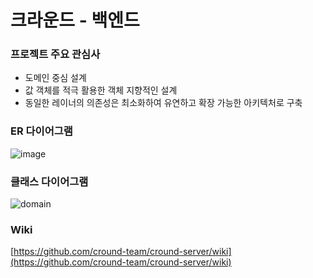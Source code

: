 # 크라운드 - 백엔드

### 프로젝트 주요 관심사

- 도메인 중심 설계
- 값 객체를 적극 활용한 객체 지향적인 설계
- 동일한 레이너의 의존성은 최소화하여 유연하고 확장 가능한 아키텍처로 구축

### ER 다이어그램
![image](https://github.com/cround-team/cround-server/assets/64416833/486dc448-761b-4946-a454-cdcec980d78d)

### 클래스 다이어그램
![domain](https://github.com/cround-team/cround-server/assets/64416833/306d1ab9-79d8-4130-89a5-a63c314db530)

### Wiki
[https://github.com/cround-team/cround-server/wiki](https://github.com/cround-team/cround-server/wiki)
